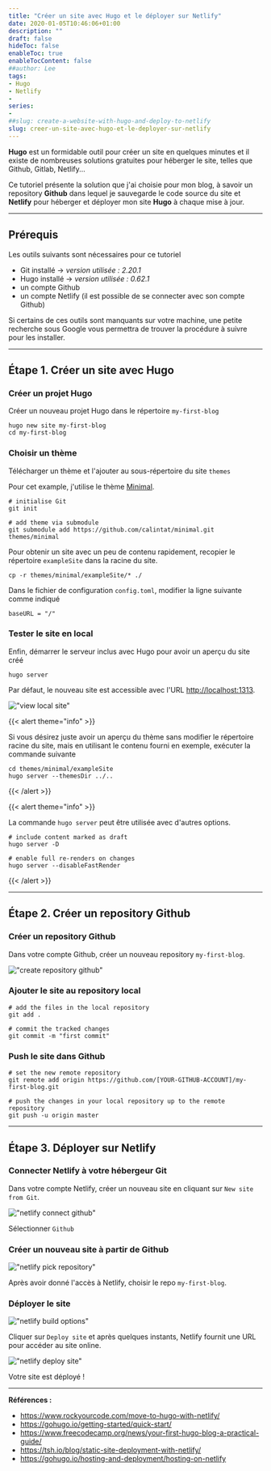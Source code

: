 ```yaml
---
title: "Créer un site avec Hugo et le déployer sur Netlify"
date: 2020-01-05T10:46:06+01:00
description: ""
draft: false
hideToc: false
enableToc: true
enableTocContent: false
##author: Lee
tags: 
- Hugo
- Netlify
-
series:
- 
##slug: create-a-website-with-hugo-and-deploy-to-netlify
slug: creer-un-site-avec-hugo-et-le-deployer-sur-netlify
---
```


**Hugo** est un formidable outil pour créer un site en quelques minutes et il existe de nombreuses solutions gratuites pour héberger le site, telles que Github, Gitlab, Netlify...

Ce tutoriel présente la solution que j'ai choisie pour mon blog, à savoir un repository **Github** dans lequel je sauvegarde le code source du site et **Netlify** pour héberger et déployer mon site **Hugo** à chaque mise à jour. 

---

## Prérequis

Les outils suivants sont nécessaires pour ce tutoriel

- Git installé → *version utilisée : 2.20.1*
- Hugo installé → *version utilisée : 0.62.1*
- un compte Github 
- un compte Netlify (il est possible de se connecter avec son compte Github)

Si certains de ces outils sont manquants sur votre machine, une petite recherche sous Google vous permettra de trouver la procédure à suivre pour les installer.

---

## Étape 1. Créer un site avec Hugo

### Créer un projet Hugo

Créer un nouveau projet Hugo dans le répertoire `my-first-blog`

    hugo new site my-first-blog
    cd my-first-blog

### Choisir un thème

Télécharger un thème et l'ajouter au sous-répertoire du site `themes` 

Pour cet example, j'utilise le thème [Minimal](https://themes.gohugo.io/minimal/). 

    # initialise Git
    git init

    # add theme via submodule
    git submodule add https://github.com/calintat/minimal.git themes/minimal

Pour obtenir un site avec un peu de contenu rapidement, recopier le répertoire `exampleSite` dans la racine du site. 

    cp -r themes/minimal/exampleSite/* ./

Dans le fichier de configuration `config.toml`, modifier la ligne suivante comme indiqué

    baseURL = "/"

### Tester le site en local

Enfin, démarrer le serveur inclus avec Hugo pour avoir un aperçu du site créé

    hugo server 

Par défaut, le nouveau site est accessible avec l'URL [http://localhost:1313](http://localhost:1313).

!["view local site"](./local-view-site.png " ")

{{< alert theme="info" >}}

Si vous désirez juste avoir un aperçu du thème sans modifier le répertoire racine du site, mais en utilisant le contenu fourni en exemple, exécuter la commande suivante

    cd themes/minimal/exampleSite
    hugo server --themesDir ../..

{{< /alert >}}

{{< alert theme="info" >}}

La commande `hugo server` peut être utilisée avec d'autres options.

    # include content marked as draft 
    hugo server -D

    # enable full re-renders on changes
    hugo server --disableFastRender

{{< /alert >}}

---

## Étape 2. Créer un repository Github

### Créer un repository Github

Dans votre compte Github, créer un nouveau repository `my-first-blog`.

!["create repository github"](./github-create-repo.png " ")

### Ajouter le site au repository local

    # add the files in the local repository
    git add .

    # commit the tracked changes
    git commit -m "first commit"

### Push le site dans Github

    # set the new remote repository
    git remote add origin https://github.com/[YOUR-GITHUB-ACCOUNT]/my-first-blog.git

    # push the changes in your local repository up to the remote repository
    git push -u origin master

---

## Étape 3. Déployer sur Netlify

### Connecter Netlify à votre hébergeur Git

Dans votre compte Netlify, créer un nouveau site en cliquant sur `New site from Git`.

!["netlify connect github"](./netlify-connect-git.png " ")

Sélectionner `Github`

### Créer un nouveau site à partir de Github

!["netlify pick repository"](./netlify-pick-repo.png " ")

Après avoir donné l'accès à Netlify, choisir le repo `my-first-blog`.

### Déployer le site

!["netlify build options"](./netlify-build-options.png " ")

Cliquer sur `Deploy site` et après quelques instants, Netlify fournit une URL pour accéder au site online.

!["netlify deploy site"](./netlify-deploy-site.png " ")

Votre site est déployé !

---

**Références :**

- https://www.rockyourcode.com/move-to-hugo-with-netlify/
- https://gohugo.io/getting-started/quick-start/
- https://www.freecodecamp.org/news/your-first-hugo-blog-a-practical-guide/
- https://tsh.io/blog/static-site-deployment-with-netlify/
- https://gohugo.io/hosting-and-deployment/hosting-on-netlify
  